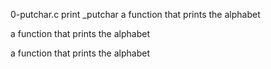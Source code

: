 0-putchar.c print _putchar
a function that prints the alphabet

a function that prints the alphabet

a function that prints the alphabet

